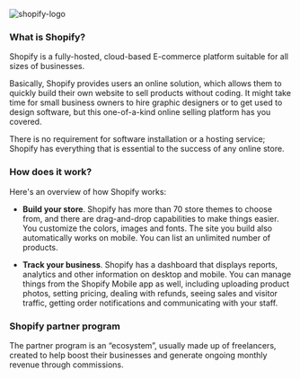 ![shopify-logo](https://all-wp.com/wp-content/uploads/2021/09/Shopify-Logo.png)

### What is Shopify?
Shopify is a fully-hosted, cloud-based E-commerce platform suitable for all sizes of businesses.

Basically, Shopify provides users an online solution, which allows them to quickly build their own website to sell products without coding. It might take time for small business owners to hire graphic designers or to get used to design software, but this one-of-a-kind online selling platform has you covered. 

There is no requirement for software installation or a hosting service; Shopify has everything that is essential to the success of any online store.

### How does it work?
Here's an overview of how Shopify works:
- **Build your store**. Shopify has more than 70 store themes to choose from, and there are drag-and-drop capabilities to make things easier. You customize the colors, images and fonts. The site you build also automatically works on mobile. You can list an unlimited number of products.

- **Track your business**. Shopify has a dashboard that displays reports, analytics and other information on desktop and mobile. You can manage things from the Shopify Mobile app as well, including uploading product photos, setting pricing, dealing with refunds, seeing sales and visitor traffic, getting order notifications and communicating with your staff.

### Shopify partner program
The partner program is an “ecosystem”, usually made up of freelancers, created to help boost their businesses and generate ongoing monthly revenue through commissions.

